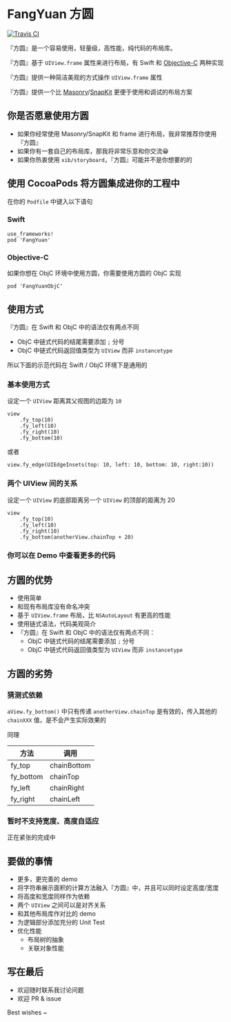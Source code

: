 # FangYuan 方圆

[![Travis CI](https://travis-ci.org/HaloWang/FangYuan.svg?branch=master)](https://travis-ci.org/HaloWang/FangYuan)

『方圆』是一个容易使用，轻量级，高性能，纯代码的布局库。

『方圆』基于 `UIView.frame` 属性来进行布局，有 Swift 和 [Objective-C](https://github.com/HaloWang/FangYuanObjC) 两种实现

『方圆』提供一种简洁美观的方式操作 `UIView.frame` 属性

『方圆』提供一个比 [Masonry](https://github.com/SnapKit/Masonry)/[SnapKit](https://github.com/SnapKit/SnapKit) 更便于使用和调试的布局方案

## 你是否愿意使用方圆

- 如果你经常使用 Masonry/SnapKit 和 frame 进行布局，我非常推荐你使用『方圆』
- 如果你有一套自己的布局库，那我将非常乐意和你交流😁
- 如果你热衷使用 `xib/storyboard`，『方圆』可能并不是你想要的的

## 使用 CocoaPods 将方圆集成进你的工程中

在你的 `Podfile` 中键入以下语句

### Swift
```
use_frameworks!
pod 'FangYuan'
```
### Objective-C

如果你想在 ObjC 环境中使用方圆，你需要使用方圆的 ObjC 实现

```
pod 'FangYuanObjC'
```
## 使用方式

『方圆』在 Swift 和 ObjC 中的语法仅有两点不同

- ObjC 中链式代码的结尾需要添加 `;` 分号
- ObjC 中链式代码返回值类型为 `UIView` 而非 `instancetype`

所以下面的示范代码在 Swift / ObjC 环境下是通用的

### 基本使用方式

设定一个 `UIView` 距离其父视图的边距为 `10`

```
view
	.fy_top(10)
	.fy_left(10)
	.fy_right(10)
	.fy_bottom(10)
```
或者

```
view.fy_edge(UIEdgeInsets(top: 10, left: 10, bottom: 10, right:10))
```
### 两个 UIView 间的关系

设定一个 `UIView` 的底部距离另一个 `UIView` 的顶部的距离为 20

```
view
	.fy_top(10)
	.fy_left(10)
	.fy_right(10)
	.fy_bottom(anotherView.chainTop + 20)
```

### 你可以在 Demo 中查看更多的代码

## 方圆的优势

- 使用简单
- 和现有布局库没有命名冲突
- 基于 `UIView.frame` 布局，比 `NSAutoLayout` 有更高的性能
- 使用链式语法，代码美观简介
- 『方圆』在 Swift 和 ObjC 中的语法仅有两点不同：
	- ObjC 中链式代码的结尾需要添加 `;` 分号
	- ObjC 中链式代码返回值类型为 `UIView` 而非 `instancetype`

## 方圆的劣势

### 猜测式依赖

`aView.fy_bottom()` 中只有传递 `anotherView.chainTop` 是有效的，传入其他的 `chainXXX` 值，是不会产生实际效果的

同理

方法		|	调用
---		|	---
fy_top		|	chainBottom
fy_bottom	|	chainTop
fy_left		|	chainRight
fy_right	|	chainLeft

### 暂时不支持宽度、高度自适应

正在紧张的完成中

## 要做的事情

- 更多，更完善的 demo
- 将字符串展示面积的计算方法融入『方圆』中，并且可以同时设定高度/宽度
- 将高度和宽度同样作为依赖
- 两个 `UIView` 之间可以是对齐关系
- 和其他布局库作对比的 demo
- 为逻辑部分添加充分的 Unit Test
- 优化性能
	- 布局树的抽象
	- 关联对象性能

## 写在最后

- 欢迎随时联系我讨论问题
- 欢迎 PR & issue

Best wishes ~

